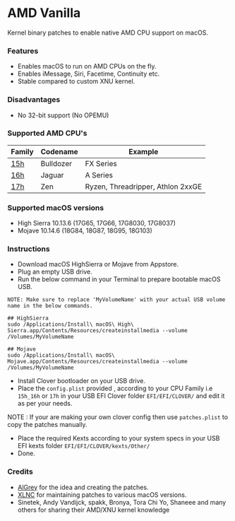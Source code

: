 
AMD Vanilla
==========
Kernel binary patches to enable native AMD CPU support on macOS.

### Features

- Enables macOS to run on AMD CPUs on the fly.
- Enables iMessage, Siri, Facetime, Continuity etc.
- Stable compared to custom XNU kernel.

### Disadvantages
- No 32-bit support (No OPEMU)

### Supported AMD CPU's
| Family | Codename| Example |
|--------|---------|----------|
|   [15h](https://github.com/AMD-OSX/AMD_Vanilla/tree/master/15h_16h)  | Bulldozer | FX Series|
|   [16h](https://github.com/AMD-OSX/AMD_Vanilla/tree/master/15h_16h)  | Jaguar | A Series |
|   [17h](https://github.com/AMD-OSX/AMD_Vanilla/tree/master/17h) | Zen | Ryzen, Threadripper, Athlon 2xxGE | <br />

### Supported macOS versions

- High Sierra 10.13.6 (17G65, 17G66, 17G8030, 17G8037)
- Mojave 10.14.6 (18G84, 18G87, 18G95, 18G103)

### Instructions

- Download macOS HighSierra or Mojave from Appstore.
- Plug an empty USB drive.
- Run the below command in your Terminal to prepare bootable macOS USB.

```
NOTE: Make sure to replace 'MyVolumeName' with your actual USB volume name in the below commands.

## HighSierra
sudo /Applications/Install\ macOS\ High\ Sierra.app/Contents/Resources/createinstallmedia --volume /Volumes/MyVolumeName

## Mojave
sudo /Applications/Install\ macOS\ Mojave.app/Contents/Resources/createinstallmedia --volume /Volumes/MyVolumeName
```

- Install Clover bootloader on your USB drive.
- Place the `config.plist` provided , according to your CPU Family i.e `15h_16h` or `17h` in your USB EFI Clover folder `EFI/EFI/CLOVER/` and edit it as per your needs.

NOTE : If your are making your own clover config then use `patches.plist` to copy the patches manually.

- Place the required Kexts according to your system specs in your USB EFI kexts folder `EFI/EFI/CLOVER/kexts/Other/`
- Done.

### Credits

- [AlGrey](https://github.com/AlGreyy) for the idea and creating the patches.
- [XLNC](https://github.com/XLNCs) for maintaining patches to various macOS versions.
- Sinetek, Andy Vandijck, spakk, Bronya, Tora Chi Yo, Shaneee and many others for sharing their AMD/XNU kernel knowledge 
